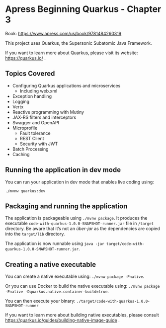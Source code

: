 # Apress Beginning Quarkus - Chapter 3

Book: https://www.apress.com/us/book/9781484260319

This project uses Quarkus, the Supersonic Subatomic Java Framework.

If you want to learn more about Quarkus, please visit its website: https://quarkus.io/ .

## Topics Covered
* Configuring Quarkus applications and microservices
    * Including web.xml
* Exception handling
* Logging
* Vertx
* Reactive programming with Mutiny
* JAX-RS filters and interceptors
* Swagger and OpenAPI
* Microprofile
    * Fault tolerance
    * REST Client
    * Security with JWT
* Batch Processing
* Caching

## Running the application in dev mode

You can run your application in dev mode that enables live coding using:
```
./mvnw quarkus:dev
```

## Packaging and running the application

The application is packageable using `./mvnw package`.
It produces the executable `code-with-quarkus-1.0.0-SNAPSHOT-runner.jar` file in `/target` directory.
Be aware that it’s not an _über-jar_ as the dependencies are copied into the `target/lib` directory.

The application is now runnable using `java -jar target/code-with-quarkus-1.0.0-SNAPSHOT-runner.jar`.

## Creating a native executable

You can create a native executable using: `./mvnw package -Pnative`.

Or you can use Docker to build the native executable using: `./mvnw package -Pnative -Dquarkus.native.container-build=true`.

You can then execute your binary: `./target/code-with-quarkus-1.0.0-SNAPSHOT-runner`

If you want to learn more about building native executables, please consult https://quarkus.io/guides/building-native-image-guide .